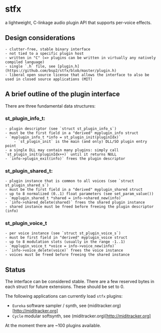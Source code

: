 # stfx

a lightweight, C-linkage audio plugin API that supports per-voice effects.



## Design considerations

    - clutter-free, stable binary interface
    - not tied to a specific plugin host
    - written in "C" (=> plugins can be written in virtually any natively compiled language)
    - single `.h` file, see [plugin.h](https://github.com/bsp2/stfx/blob/master/plugin.h)
    - liberal open source license that allows the interface to also be used in closed source applications (MIT)


## A brief outline of the plugin interface

There are three fundamental data structures:

### st_plugin_info_t:

    - plugin descriptor (see `struct st_plugin_info_s`)
    - must be the first field in a "derived" myplugin_info struct
    - `myplugin_info_t *info = st_plugin_init(pluginIdx)`
        - `st_plugin_init` is the main (and only) DLL/SO plugin entry point
    - a single DLL may contain many plugins: simply call `st_plugin_init(pluginIdx++)` until it returns NULL
    - `info->plugin_exit(info)` frees the plugin descriptor

### st_plugin_shared_t:

    - plugin instance that is common to all voices (see `struct st_plugin_shared_s`)
    - must be the first field in a "derived" myplugin_shared struct
    - up to 8 normalized (0..1) float parameters (see set_param_value())
    - `myplugin_shared_t *shared = info->shared_new(info)`
    - `info->shared_delete(shared)` frees the shared plugin instance
    - shared instance must be freed before freeing the plugin descriptor (info)

### st_plugin_voice_t

    - per voice instance (see `struct st_plugin_voice_s`)
    - must be first field in "derived" myplugin_voice struct
    - up to 8 modulation slots (usually in the range -1..1)
    - `myplugin_voice_t *voice = info->voice_new(info)`
    - `info->voice_delete(voice)` frees the voice instance
    - voices must be freed before freeing the shared instance


## Status

The interface can be considered stable. There are a few reserved bytes in each struct for future extensions. These should be set to 0.

The following applications can currently load `stfx` plugins:

- `Eureka` software sampler / synth, see (miditracker.org)[http://miditracker.org]
- `Cycle` modular softsynth, see (miditracker.org)[http://miditracker.org]

At the moment there are ~100 plugins available.
